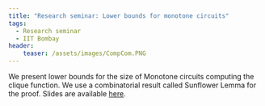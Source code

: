 ```yaml
---
title: "Research seminar: Lower bounds for monotone circuits"
tags:
  - Research seminar
  - IIT Bombay
header:
	teaser: /assets/images/CompCom.PNG
---
```


We present lower bounds for the size of Monotone circuits computing the clique function. We use a combinatorial result called Sunflower Lemma for the proof. Slides are available [here](https://meettaraviya.github.io/pdfs/CompComSeminar.pdf "Lower bounds for monotone circuits").